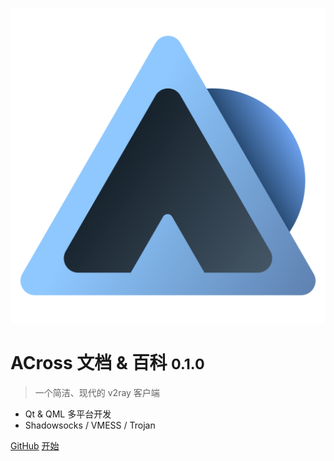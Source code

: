 ![logo](/_media/logo.svg)

# ACross 文档 & 百科 <small>0.1.0</small>

> 一个简洁、现代的 v2ray 客户端

- Qt & QML 多平台开发
- Shadowsocks / VMESS / Trojan

[GitHub](https://github.com/ArkToria/ACross)
[开始](/zh_cn/README)
